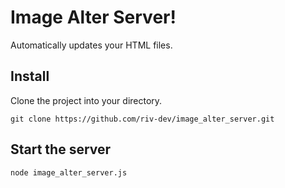 # Image Alter Server!
Automatically updates your HTML files.

## Install
Clone the project into your directory.
```
git clone https://github.com/riv-dev/image_alter_server.git
```
## Start the server
```
node image_alter_server.js
```